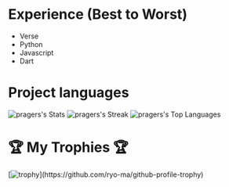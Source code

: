 # Experience (Best to Worst)
- Verse
- Python
- Javascript
- Dart

# Project languages
![pragers's Stats](https://github-readme-stats.vercel.app/api?username=pragers&theme=tokyonight&show_icons=true&hide_border=false&count_private=true)
![pragers's Streak](https://github-readme-streak-stats.herokuapp.com/?user=pragers&theme=tokyonight&hide_border=false)
![pragers's Top Languages](https://github-readme-stats.vercel.app/api/top-langs/?username=pragers&theme=tokyonight&show_icons=true&hide_border=false&layout=compact)


# 🏆 My Trophies 🏆
[![trophy](https://github-profile-trophy.vercel.app/?username=pragers&theme=darkhub&rank=-?)](https://github.com/ryo-ma/github-profile-trophy)
